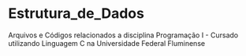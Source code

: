 # Estrutura_de_Dados
Arquivos e Códigos relacionados a disciplina Programação I - Cursado utilizando Linguagem C na Universidade Federal Fluminense
